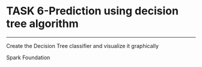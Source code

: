 # TASK 6-Prediction using decision tree algorithm
--------------------------------------------------

Create the Decision Tree classifier and visualize it graphically

Spark Foundation

